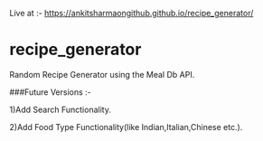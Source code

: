 Live at :- https://ankitsharmaongithub.github.io/recipe_generator/

# recipe_generator
Random Recipe Generator using the Meal Db API.

###Future Versions :-

1)Add Search Functionality.

2)Add Food Type Functionality(like Indian,Italian,Chinese etc.).
